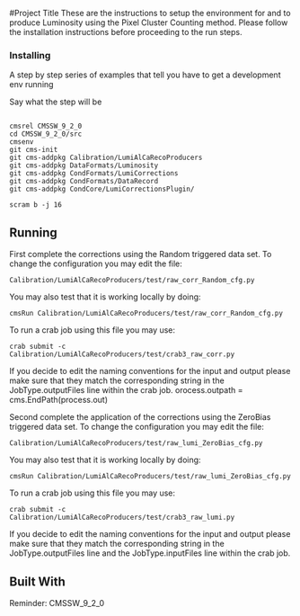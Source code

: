 #Project Title 
These are the instructions to setup the environment for and to produce Luminosity using the Pixel Cluster Counting method. Please follow the installation instructions before proceeding to the run steps. 


### Installing

A step by step series of examples that tell you have to get a development env running

Say what the step will be


```

cmsrel CMSSW_9_2_0 
cd CMSSW_9_2_0/src
cmsenv
git cms-init 
git cms-addpkg Calibration/LumiAlCaRecoProducers 
git cms-addpkg DataFormats/Luminosity 
git cms-addpkg CondFormats/LumiCorrections
git cms-addpkg CondFormats/DataRecord
git cms-addpkg CondCore/LumiCorrectionsPlugin/ 

scram b -j 16

```



## Running


First complete the corrections using the Random triggered data set. 
To change the configuration you may edit the file:
```
Calibration/LumiAlCaRecoProducers/test/raw_corr_Random_cfg.py 
```
You may also test that it is working locally by doing:
```
cmsRun Calibration/LumiAlCaRecoProducers/test/raw_corr_Random_cfg.py 
```
To run a crab job using this file you may use:
```
crab submit -c  Calibration/LumiAlCaRecoProducers/test/crab3_raw_corr.py
```
If you decide to edit the naming conventions for the input and output please make sure that they match the corresponding string in the 
 JobType.outputFiles line within the crab job. 
orocess.outpath = cms.EndPath(process.out)

Second complete the application of the corrections using the ZeroBias triggered data set. 
To change the configuration you may edit the file:
```
Calibration/LumiAlCaRecoProducers/test/raw_lumi_ZeroBias_cfg.py
```
You may also test that it is working locally by doing:
```
cmsRun Calibration/LumiAlCaRecoProducers/test/raw_lumi_ZeroBias_cfg.py 
```
To run a crab job using this file you may use:
```
crab submit -c  Calibration/LumiAlCaRecoProducers/test/crab3_raw_lumi.py
```

If you decide to edit the naming conventions for the input and output please make sure that they match the corresponding string in the 
 JobType.outputFiles line and the JobType.inputFiles line within the crab job.


## Built With

Reminder: CMSSW_9_2_0

